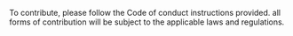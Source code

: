 To contribute, please follow the Code of conduct instructions provided. all forms of contribution will be subject to the applicable laws and regulations.
